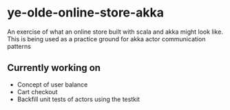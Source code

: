 # ye-olde-online-store-akka

An exercise of what an online store built with scala and akka might look like. This is being used as a practice
ground for akka actor communication patterns

## Currently working on
- Concept of user balance
- Cart checkout
- Backfill unit tests of actors using the testkit
